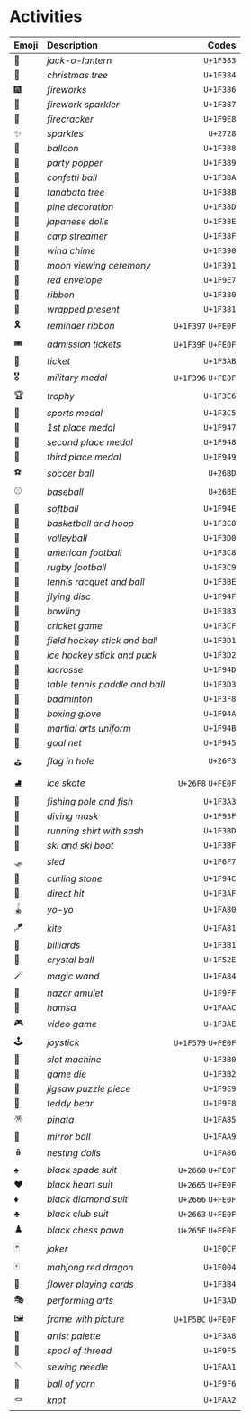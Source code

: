 # Activities

| Emoji | Description | Codes |
| :--- | :--- | ---: |
| 🎃 | *jack-o-lantern* | `U+1F383` |
| 🎄 | *christmas tree* | `U+1F384` |
| 🎆 | *fireworks* | `U+1F386` |
| 🎇 | *firework sparkler* | `U+1F387` |
| 🧨 | *firecracker* | `U+1F9E8` |
| ✨ | *sparkles* | `U+2728` |
| 🎈 | *balloon* | `U+1F388` |
| 🎉 | *party popper* | `U+1F389` |
| 🎊 | *confetti ball* | `U+1F38A` |
| 🎋 | *tanabata tree* | `U+1F38B` |
| 🎍 | *pine decoration* | `U+1F38D` |
| 🎎 | *japanese dolls* | `U+1F38E` |
| 🎏 | *carp streamer* | `U+1F38F` |
| 🎐 | *wind chime* | `U+1F390` |
| 🎑 | *moon viewing ceremony* | `U+1F391` |
| 🧧 | *red envelope* | `U+1F9E7` |
| 🎀 | *ribbon* | `U+1F380` |
| 🎁 | *wrapped present* | `U+1F381` |
| 🎗️ | *reminder ribbon* | `U+1F397` `U+FE0F` |
| 🎟️ | *admission tickets* | `U+1F39F` `U+FE0F` |
| 🎫 | *ticket* | `U+1F3AB` |
| 🎖️ | *military medal* | `U+1F396` `U+FE0F` |
| 🏆 | *trophy* | `U+1F3C6` |
| 🏅 | *sports medal* | `U+1F3C5` |
| 🥇 | *1st place medal* | `U+1F947` |
| 🥈 | *second place medal* | `U+1F948` |
| 🥉 | *third place medal* | `U+1F949` |
| ⚽ | *soccer ball* | `U+26BD` |
| ⚾ | *baseball* | `U+26BE` |
| 🥎 | *softball* | `U+1F94E` |
| 🏀 | *basketball and hoop* | `U+1F3C0` |
| 🏐 | *volleyball* | `U+1F3D0` |
| 🏈 | *american football* | `U+1F3C8` |
| 🏉 | *rugby football* | `U+1F3C9` |
| 🎾 | *tennis racquet and ball* | `U+1F3BE` |
| 🥏 | *flying disc* | `U+1F94F` |
| 🎳 | *bowling* | `U+1F3B3` |
| 🏏 | *cricket game* | `U+1F3CF` |
| 🏑 | *field hockey stick and ball* | `U+1F3D1` |
| 🏒 | *ice hockey stick and puck* | `U+1F3D2` |
| 🥍 | *lacrosse* | `U+1F94D` |
| 🏓 | *table tennis paddle and ball* | `U+1F3D3` |
| 🏸 | *badminton* | `U+1F3F8` |
| 🥊 | *boxing glove* | `U+1F94A` |
| 🥋 | *martial arts uniform* | `U+1F94B` |
| 🥅 | *goal net* | `U+1F945` |
| ⛳ | *flag in hole* | `U+26F3` |
| ⛸️ | *ice skate* | `U+26F8` `U+FE0F` |
| 🎣 | *fishing pole and fish* | `U+1F3A3` |
| 🤿 | *diving mask* | `U+1F93F` |
| 🎽 | *running shirt with sash* | `U+1F3BD` |
| 🎿 | *ski and ski boot* | `U+1F3BF` |
| 🛷 | *sled* | `U+1F6F7` |
| 🥌 | *curling stone* | `U+1F94C` |
| 🎯 | *direct hit* | `U+1F3AF` |
| 🪀 | *yo-yo* | `U+1FA80` |
| 🪁 | *kite* | `U+1FA81` |
| 🎱 | *billiards* | `U+1F3B1` |
| 🔮 | *crystal ball* | `U+1F52E` |
| 🪄 | *magic wand* | `U+1FA84` |
| 🧿 | *nazar amulet* | `U+1F9FF` |
| 🪬 | *hamsa* | `U+1FAAC` |
| 🎮 | *video game* | `U+1F3AE` |
| 🕹️ | *joystick* | `U+1F579` `U+FE0F` |
| 🎰 | *slot machine* | `U+1F3B0` |
| 🎲 | *game die* | `U+1F3B2` |
| 🧩 | *jigsaw puzzle piece* | `U+1F9E9` |
| 🧸 | *teddy bear* | `U+1F9F8` |
| 🪅 | *pinata* | `U+1FA85` |
| 🪩 | *mirror ball* | `U+1FAA9` |
| 🪆 | *nesting dolls* | `U+1FA86` |
| ♠️ | *black spade suit* | `U+2660` `U+FE0F` |
| ♥️ | *black heart suit* | `U+2665` `U+FE0F` |
| ♦️ | *black diamond suit* | `U+2666` `U+FE0F` |
| ♣️ | *black club suit* | `U+2663` `U+FE0F` |
| ♟️ | *black chess pawn* | `U+265F` `U+FE0F` |
| 🃏 | *joker* | `U+1F0CF` |
| 🀄 | *mahjong red dragon* | `U+1F004` |
| 🎴 | *flower playing cards* | `U+1F3B4` |
| 🎭 | *performing arts* | `U+1F3AD` |
| 🖼️ | *frame with picture* | `U+1F5BC` `U+FE0F` |
| 🎨 | *artist palette* | `U+1F3A8` |
| 🧵 | *spool of thread* | `U+1F9F5` |
| 🪡 | *sewing needle* | `U+1FAA1` |
| 🧶 | *ball of yarn* | `U+1F9F6` |
| 🪢 | *knot* | `U+1FAA2` |
